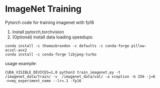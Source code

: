 # ImageNet Training
Pytorch code for training imagenet with fp16

1. Install pytorch,torchvision
2. (Optional) install data loading speedups:
```
conda install -c thomasbrandon -c defaults -c conda-forge pillow-accel-avx2
conda install -c conda-forge libjpeg-turbo
```

usage example:
```
CUDA_VISIBLE_DEVICES=1,0 python3 train_imagenet.py -t /imagenet_data/train/ -v  /imagenet_data/val/ -a xception -b 256 -j=6 -n=my_experiment_name --lr=.1 -fp16
```
